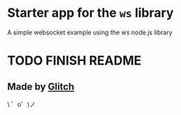 # Starter app for the `ws` library

A simple websocket example using the ws node.js library

# TODO FINISH README

Made by [Glitch](https://glitch.com/)
-------------------

\ ゜o゜)ノ
